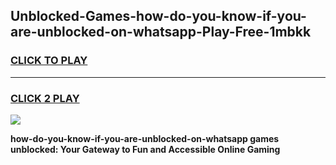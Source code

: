 
## Unblocked-Games-how-do-you-know-if-you-are-unblocked-on-whatsapp-Play-Free-1mbkk
<h3>
<a href="https://premium76.site?title=how-do-you-know-if-you-are-unblocked-on-whatsapp&ref=23A">CLICK TO PLAY</a></h3>
<hr>

<h3>
<a href="https://premium76.site?title=how-do-you-know-if-you-are-unblocked-on-whatsapp&ref=23A">CLICK 2 PLAY</a>
  
</h3>

<a href="https://premium76.site?title=how-do-you-know-if-you-are-unblocked-on-whatsapp&ref=23A"><img src="https://clearcache.store/games.png"></a>


**how-do-you-know-if-you-are-unblocked-on-whatsapp games unblocked: Your Gateway to Fun and Accessible Online Gaming**
